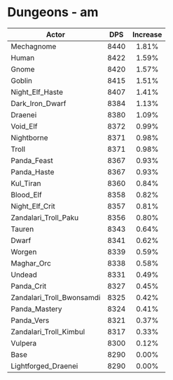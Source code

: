 # Dungeons - am
| Actor | DPS | Increase |
|---|:---:|:---:|
|Mechagnome|8440|1.81%|
|Human|8422|1.59%|
|Gnome|8420|1.57%|
|Goblin|8415|1.51%|
|Night_Elf_Haste|8407|1.41%|
|Dark_Iron_Dwarf|8384|1.13%|
|Draenei|8380|1.09%|
|Void_Elf|8372|0.99%|
|Nightborne|8371|0.98%|
|Troll|8371|0.98%|
|Panda_Feast|8367|0.93%|
|Panda_Haste|8367|0.93%|
|Kul_Tiran|8360|0.84%|
|Blood_Elf|8358|0.82%|
|Night_Elf_Crit|8357|0.81%|
|Zandalari_Troll_Paku|8356|0.80%|
|Tauren|8343|0.64%|
|Dwarf|8341|0.62%|
|Worgen|8339|0.59%|
|Maghar_Orc|8338|0.58%|
|Undead|8331|0.49%|
|Panda_Crit|8327|0.45%|
|Zandalari_Troll_Bwonsamdi|8325|0.42%|
|Panda_Mastery|8324|0.41%|
|Panda_Vers|8321|0.37%|
|Zandalari_Troll_Kimbul|8317|0.33%|
|Vulpera|8300|0.12%|
|Base|8290|0.00%|
|Lightforged_Draenei|8290|0.00%|
